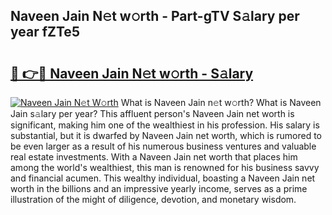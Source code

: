 ## Naveen Jain N𝚎t w𝚘rth - Part-gTV S𝚊lary per year fZTe5

# <h2><a href="http://gc0qrsc.nevu.top/?p=Naveen+Jain">🔗 👉🔴 Naveen Jain N𝚎t w𝚘rth - S𝚊lary</a></h2>

[![Naveen Jain N𝚎t W𝚘rth](https://i.imgur.com/Oavwk0R.jpeg)](http://gc0qrsc.nevu.top/?p=Naveen+Jain)
What is Naveen Jain n𝚎t w𝚘rth? What is Naveen Jain s𝚊lary per year?
This affluent person's Naveen Jain net worth is significant, making him one of the wealthiest in his profession. His salary is substantial, but it is dwarfed by Naveen Jain net worth, which is rumored to be even larger as a result of his numerous business ventures and valuable real estate investments. With a Naveen Jain net worth that places him among the world's wealthiest, this man is renowned for his business savvy and financial acumen. This wealthy individual, boasting a Naveen Jain net worth in the billions and an impressive yearly income, serves as a prime illustration of the might of diligence, devotion, and monetary wisdom.
